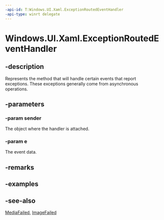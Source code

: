 ```yaml
---
-api-id: T:Windows.UI.Xaml.ExceptionRoutedEventHandler
-api-type: winrt delegate
---
```

<!-- Delegate syntax.
public delegate void ExceptionRoutedEventHandler(System.Object sender, Windows.UI.Xaml.ExceptionRoutedEventArgs e)
-->
# Windows.UI.Xaml.ExceptionRoutedEventHandler

## -description
Represents the method that will handle certain events that report exceptions. These exceptions generally come from asynchronous operations.



## -parameters
### -param sender
The object where the handler is attached.

### -param e
The event data.


## -remarks

## -examples

## -see-also
[MediaFailed](../windows.ui.xaml.controls/mediaelement_mediafailed.md), [ImageFailed](../windows.ui.xaml.controls/image_imagefailed.md)
